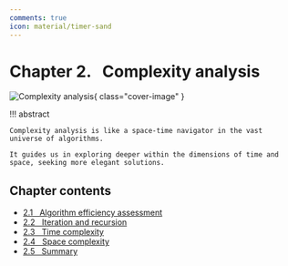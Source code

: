 ```yaml
---
comments: true
icon: material/timer-sand
---
```


# Chapter 2. &nbsp; Complexity analysis

![Complexity analysis](../assets/covers/chapter_complexity_analysis.jpg){ class="cover-image" }

!!! abstract

    Complexity analysis is like a space-time navigator in the vast universe of algorithms.

    It guides us in exploring deeper within the dimensions of time and space, seeking more elegant solutions.

## Chapter contents

- [2.1 &nbsp; Algorithm efficiency assessment](performance_evaluation.md)
- [2.2 &nbsp; Iteration and recursion](iteration_and_recursion.md)
- [2.3 &nbsp; Time complexity](time_complexity.md)
- [2.4 &nbsp; Space complexity](space_complexity.md)
- [2.5 &nbsp; Summary](summary.md)

